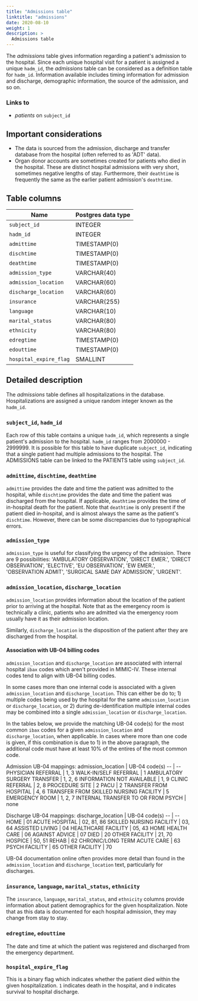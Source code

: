 ```yaml
---
title: "Admissions table"
linktitle: "admissions"
date: 2020-08-10
weight: 1
description: >
  Admissions table
---
```


The *admissions* table gives information regarding a patient's admission to the hospital. Since each unique hospital visit for a patient is assigned a unique `hadm_id`, the *admissions* table can be considered as a definition table for `hadm_id`. Information available includes timing information for admission and discharge, demographic information, the source of the admission, and so on.

### Links to

* *patients* on `subject_id`

## Important considerations

* The data is sourced from the admission, discharge and transfer database from the hospital (often referred to as 'ADT' data).
* Organ donor accounts are sometimes created for patients who died in the hospital. These are distinct hospital admissions with very short, sometimes negative lengths of stay. Furthermore, their `deathtime` is frequently the same as the earlier patient admission's `deathtime`.

## Table columns

Name | Postgres data type
---- | ----
`subject_id` | INTEGER
`hadm_id` | INTEGER
`admittime` | TIMESTAMP(0)
`dischtime` | TIMESTAMP(0)
`deathtime` | TIMESTAMP(0)
`admission_type` | VARCHAR(40)
`admission_location` | VARCHAR(60)
`discharge_location` | VARCHAR(60)
`insurance` | VARCHAR(255)
`language` | VARCHAR(10)
`marital_status` | VARCHAR(80)
`ethnicity` | VARCHAR(80)
`edregtime` | TIMESTAMP(0)
`edouttime` | TIMESTAMP(0)
`hospital_expire_flag` | SMALLINT

## Detailed description

The *admissions* table defines all hospitalizations in the database. Hospitalizations are assigned a unique random integer known as the `hadm_id`.

### `subject_id`, `hadm_id`

Each row of this table contains a unique `hadm_id`, which represents a single patient's admission to the hospital. `hadm_id` ranges from 2000000 - 2999999. It is possible for this table to have duplicate `subject_id`, indicating that a single patient had multiple admissions to the hospital. The ADMISSIONS table can be linked to the PATIENTS table using `subject_id`.

### `admittime`, `dischtime`, `deathtime`

`admittime` provides the date and time the patient was admitted to the hospital, while `dischtime` provides the date and time the patient was discharged from the hospital. If applicable, `deathtime` provides the time of in-hospital death for the patient. Note that `deathtime` is only present if the patient died in-hospital, and is almost always the same as the patient's `dischtime`. However, there can be some discrepancies due to typographical errors.

### `admission_type`

`admission_type` is useful for classifying the urgency of the admission. There are 9 possibilities: 'AMBULATORY OBSERVATION', 'DIRECT EMER.', 'DIRECT OBSERVATION', 'ELECTIVE', 'EU OBSERVATION', 'EW EMER.', 'OBSERVATION ADMIT', 'SURGICAL SAME DAY ADMISSION', 'URGENT'.

### `admission_location`, `discharge_location`

`admission_location` provides information about the location of the patient prior to arriving at the hospital. Note that as the emergency room is technically a clinic, patients who are admitted via the emergency room usually have it as their admission location.

Similarly, `discharge_location` is the disposition of the patient after they are discharged from the hospital.

#### Association with UB-04 billing codes
`admission_location` and `discharge_location` are associated with internal hospital `ibax` codes which aren't provided in MIMIC-IV. These internal codes tend to align with UB-04 billing codes. 

In some cases more than one internal code is associated with a given `admission_location` and `discharge_location`. This can either be do to; 1) multiple codes being used by the hospital for the same `admission_location` or `discharge_location`, or 2) during de-identification multiple internal codes may be combined into a single `admission_location` or `discharge_location`. 

In the tables below, we provide the matching UB-04 code(s) for the most common `ibax` codes for a given `admission_location` and `discharge_location`, when applicable. In cases where more than one code is given, if this combination is due to 1) in the above paragraph, the additional code must have at least 10% of the entires of the most common code. 

Admission UB-04 mappings:
admission_location | UB-04 code(s)
-- | --
PHYSICIAN REFERRAL | 1, 3
WALK-IN/SELF REFERRAL | 1
AMBULATORY SURGERY TRANSFER | 1, 2, 6
INFORMATION NOT AVAILABLE | 1, 9
CLINIC REFERRAL | 2, 8
PROCEDURE SITE | 2
PACU | 2
TRANSFER FROM HOSPITAL | 4, 6
TRANSFER FROM SKILLED NURSING FACILITY | 5
EMERGENCY ROOM | 1, 2, 7
INTERNAL TRANSFER TO OR FROM PSYCH | none

Discharge UB-04 mappings:
discharge_location | UB-04 code(s)
-- | --
HOME | 01
ACUTE HOSPITAL | 02, 81, 86
SKILLED NURSING FACILITY | 03, 64
ASSISTED LIVING | 04
HEALTHCARE FACILITY | 05, 43
HOME HEALTH CARE | 06
AGAINST ADVICE | 07
DIED | 20
OTHER FACILITY | 21, 70
HOSPICE | 50, 51
REHAB | 62
CHRONIC/LONG TERM ACUTE CARE | 63
PSYCH FACILITY | 65
OTHER FACILITY | 70

UB-04 documentation online often provides more detail than found in the `admission_location` and `discharge_location` text, particularly for discharges.

### `insurance`, `language`, `marital_status`, `ethnicity`

The `insurance`, `language`, `marital_status`, and `ethnicity` columns provide information about patient demographics for the given hospitalization.
Note that as this data is documented for each hospital admission, they may change from stay to stay.

### `edregtime`, `edouttime`

The date and time at which the patient was registered and discharged from the emergency department.

### `hospital_expire_flag`

This is a binary flag which indicates whether the patient died within the given hospitalization. `1` indicates death in the hospital, and `0` indicates survival to hospital discharge.
